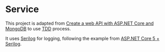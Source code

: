 # Service

This project is adapted from [Create a web API with ASP.NET Core and MongoDB](https://docs.microsoft.com/en-us/aspnet/core/tutorials/first-mongo-app?view=aspnetcore-5.0&tabs=visual-studio) to use [TDD](https://en.wikipedia.org/wiki/Test-driven_development) process.

It uses [Serilog](https://github.com/serilog/serilog-aspnetcore) for logging, following the example from [ASP.NET Core 5 + Serilog](https://jkdev.me/asp-net-core-serilog/).


